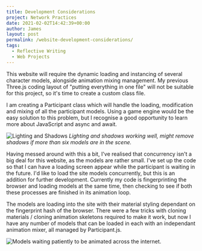 ```yaml
---
title: Development Considerations
project: Network Practices
date: 2021-02-02T14:42:39+00:00
author: James
layout: post
permalink: /website-development-considerations/
tags:
  - Reflective Writing
  - Web Projects
---
```


This website will require the dynamic loading and instancing of several character models, alongside animation mixing management. My previous Three.js coding layout of "putting everything in one file" will not be suitable for this project, so it's time to create a custom class file.

I am creating a Participant class which will handle the loading, modification and mixing of all the participant models. Using a game engine would be the easy solution to this problem, but I recognise a good opportunity to learn more about JavaScript and async and await. 

![Lighting and Shadows](/blog/assets/images/lighting.jpg)
*Lighting and shadows working well, might remove shadows if more than six models are in the scene.*

Having messed around with this a bit, I've realised that concurrency isn't a big deal for this website, as the models are rather small. I've set up the code so that I can have a loading screen appear while the participant is waiting in the future. I'd like to load the site models concurrently, but this is an addition for further development. Currently my code is fingerprinting the browser and loading models at the same time, then checking to see if both these processes are finished in its animation loop.

The models are loading into the site with their material styling dependant on the fingerprint hash of the browser. There were a few tricks with cloning materials / cloning animation skeletons required to make it work, but now I have any number of models that can be loaded in each with an independant animation mixer, all managed by Participant.js.

![Models waiting patiently to be animated across the internet.](/blog/assets/images/patience.jpg)
